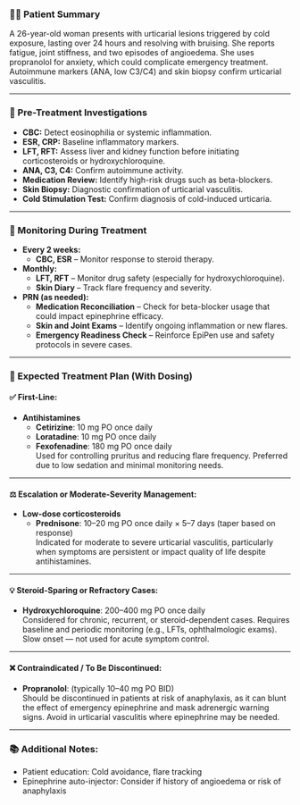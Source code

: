 ### 👩‍⚕️ Patient Summary

A 26-year-old woman presents with urticarial lesions triggered by cold exposure, lasting over 24 hours and resolving with bruising. She reports fatigue, joint stiffness, and two episodes of angioedema. She uses propranolol for anxiety, which could complicate emergency treatment. Autoimmune markers (ANA, low C3/C4) and skin biopsy confirm urticarial vasculitis.

---

### 🧪 Pre-Treatment Investigations

- **CBC:** Detect eosinophilia or systemic inflammation.  
- **ESR, CRP:** Baseline inflammatory markers.  
- **LFT, RFT:** Assess liver and kidney function before initiating corticosteroids or hydroxychloroquine.  
- **ANA, C3, C4:** Confirm autoimmune activity.  
- **Medication Review:** Identify high-risk drugs such as beta-blockers.  
- **Skin Biopsy:** Diagnostic confirmation of urticarial vasculitis.  
- **Cold Stimulation Test:** Confirm diagnosis of cold-induced urticaria.

---

### 🔁 Monitoring During Treatment

- **Every 2 weeks:**  
  - **CBC, ESR** – Monitor response to steroid therapy.  
- **Monthly:**  
  - **LFT, RFT** – Monitor drug safety (especially for hydroxychloroquine).  
  - **Skin Diary** – Track flare frequency and severity.  
- **PRN (as needed):**  
  - **Medication Reconciliation** – Check for beta-blocker usage that could impact epinephrine efficacy.  
  - **Skin and Joint Exams** – Identify ongoing inflammation or new flares.  
  - **Emergency Readiness Check** – Reinforce EpiPen use and safety protocols in severe cases.

---

### 💊 Expected Treatment Plan (With Dosing)

#### ✅ First-Line:
- **Antihistamines**
  - **Cetirizine**: 10 mg PO once daily  
  - **Loratadine**: 10 mg PO once daily  
  - **Fexofenadine**: 180 mg PO once daily  
  Used for controlling pruritus and reducing flare frequency. Preferred due to low sedation and minimal monitoring needs.

---

#### ⚖️ Escalation or Moderate-Severity Management:
- **Low-dose corticosteroids**
  - **Prednisone**: 10–20 mg PO once daily × 5–7 days (taper based on response)  
  Indicated for moderate to severe urticarial vasculitis, particularly when symptoms are persistent or impact quality of life despite antihistamines.

---

#### 💡 Steroid-Sparing or Refractory Cases:
- **Hydroxychloroquine**: 200–400 mg PO once daily  
  Considered for chronic, recurrent, or steroid-dependent cases. Requires baseline and periodic monitoring (e.g., LFTs, ophthalmologic exams). Slow onset — not used for acute symptom control.

---

#### ❌ Contraindicated / To Be Discontinued:
- **Propranolol**: (typically 10–40 mg PO BID)  
  Should be discontinued in patients at risk of anaphylaxis, as it can blunt the effect of emergency epinephrine and mask adrenergic warning signs. Avoid in urticarial vasculitis where epinephrine may be needed.

---

### 📚 Additional Notes:
- Patient education: Cold avoidance, flare tracking  
- Epinephrine auto-injector: Consider if history of angioedema or risk of anaphylaxis  
